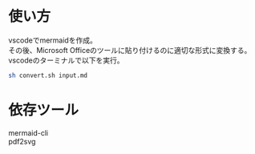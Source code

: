 # 使い方
vscodeでmermaidを作成。  
その後、Microsoft Officeのツールに貼り付けるのに適切な形式に変換する。  
vscodeのターミナルで以下を実行。
```bash
sh convert.sh input.md
```

# 依存ツール
mermaid-cli  
pdf2svg